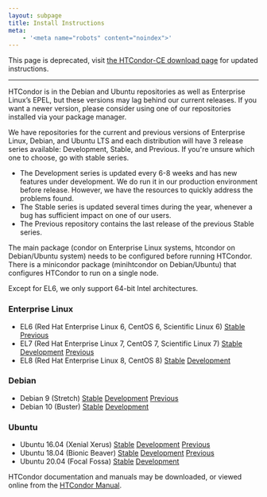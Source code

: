 ```yaml
---
layout: subpage
title: Install Instructions
meta: 
    - '<meta name="robots" content="noindex">'
---
```


<span class="text-danger">This page is deprecated, visit <a href="https://htcondor.org/downloads/htcondor-ce">the HTCondor-CE download page</a> for updated instructions.</span>
<hr>

<p>
    HTCondor is in the Debian and Ubuntu repositories as well as Enterprise Linux’s EPEL, but these versions may
    lag behind our current releases. If you want a newer version, please consider using one of our repositories
    installed via your package manager.
</p>

<p>
    We have repositories for the current and previous versions of Enterprise Linux, Debian, and Ubuntu LTS and each
    distribution will have 3 release series available: Development, Stable, and Previous. If you're unsure which
    one to choose, go with stable series.
</p>

<ul>
    <li>
        The Development series is updated every 6-8 weeks and has new features under development. We do run it in our
        production environment before release. However, we have the resources to quickly address the problems found.
    </li>
    <li>
        The Stable series is updated several times during the year, whenever a bug has sufficient impact on one of our
        users.
    </li>
    <li>
        The Previous repository contains the last release of the previous Stable series.
    </li>
</ul>

<p>
    The main package (condor on Enterprise Linux systems,
    htcondor on Debian/Ubuntu system) needs to be configured before
    running HTCondor.
    There is a minicondor package (minihtcondor on Debian/Ubuntu) that
    configures HTCondor to run on a single node.
</p>

<p>
    Except for EL6, we only support 64-bit Intel architectures.
</p>

<h3>Enterprise Linux</h3>
<ul>
    <li>
        EL6 (Red Hat Enterprise Linux 6, CentOS 6, Scientific Linux 6)
        <a href="el/6/stable">Stable</a>
        <a href="el/6/previous">Previous</a>
    </li>
    <li>
        EL7 (Red Hat Enterprise Linux 7, CentOS 7, Scientific Linux 7)
        <a href="el/7/stable">Stable</a>
        <a href="el/7/development">Development</a>
        <a href="el/7/previous">Previous</a>
    </li>
    <li>
        EL8 (Red Hat Enterprise Linux 8, CentOS 8)
        <a href="el/8/stable">Stable</a>
        <a href="el/8/development">Development</a>
    </li>
</ul>

<h3>Debian</h3>
<ul>
    <li>
        Debian 9 (Stretch)
        <a href="debian/9/stable">Stable</a>
        <a href="debian/9/development">Development</a>
        <a href="debian/9/previous">Previous</a>
    </li>
    <li>
        Debian 10 (Buster)
        <a href="debian/10/stable">Stable</a>
        <a href="debian/10/development">Development</a>
    </li>
</ul>

<h3>Ubuntu</h3>
<ul>
    <li>
        Ubuntu 16.04 (Xenial Xerus)
        <a href="ubuntu/16/stable">Stable</a>
        <a href="ubuntu/16/development">Development</a>
        <a href="ubuntu/16/previous">Previous</a>
    </li>
    <li>
        Ubuntu 18.04 (Bionic Beaver)
        <a href="ubuntu/18/stable">Stable</a>
        <a href="ubuntu/18/development">Development</a>
        <a href="ubuntu/18/previous">Previous</a>
    </li>
    <li>
        Ubuntu 20.04 (Focal Fossa)
        <a href="ubuntu/20/stable">Stable</a>
        <a href="ubuntu/20/development">Development</a>
    </li>
</ul>

<p>
    HTCondor documentation and manuals may be downloaded, or viewed online from the
    <a href="https://htcondor.readthedocs.io/en/latest/">HTCondor Manual</a>.
</p>
